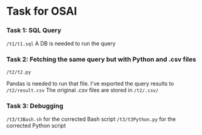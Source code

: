 # Task for OSAI



### Task 1: SQL Query

```/t1/t1.sql```
A DB is needed to run the query


### Task 2: Fetching the same query but with Python and .csv files

```/t2/t2.py```

Pandas is needed to run that file.
I've exported the query results to ```/t2/result.csv```
The original .csv files are stored in ```/t2/.csv/```


### Task 3: Debugging

```/t3/t3Bash.sh``` for the corrected Bash script 
```/t3/t3Python.py``` for the corrected Python script

